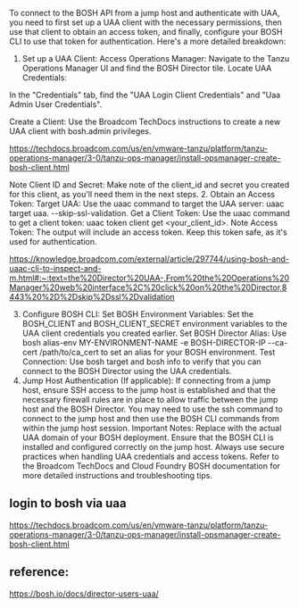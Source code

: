 

To connect to the BOSH API from a jump host and authenticate with UAA, you need to first set up a UAA client with the necessary permissions, then use that client to obtain an access token, and finally, configure your BOSH CLI to use that token for authentication. 
Here's a more detailed breakdown:

1. Set up a UAA Client:
Access Operations Manager:
Navigate to the Tanzu Operations Manager UI and find the BOSH Director tile.
Locate UAA Credentials:

In the "Credentials" tab, find the "UAA Login Client Credentials" and "Uaa Admin User Credentials".

Create a Client:
Use the Broadcom TechDocs instructions to create a new UAA client with bosh.admin privileges.

https://techdocs.broadcom.com/us/en/vmware-tanzu/platform/tanzu-operations-manager/3-0/tanzu-ops-manager/install-opsmanager-create-bosh-client.html 

Note Client ID and Secret:
Make note of the client_id and secret you created for this client, as you'll need them in the next steps. 
2. Obtain an Access Token:
Target UAA:
Use the uaac command to target the UAA server: uaac target uaa.<your-uaa-domain> --skip-ssl-validation.
Get a Client Token:
Use the uaac command to get a client token: uaac token client get <your_client_id>.
Note Access Token:
The output will include an access token. Keep this token safe, as it's used for authentication. 

https://knowledge.broadcom.com/external/article/297744/using-bosh-and-uaac-cli-to-inspect-and-m.html#:~:text=the%20Director%20UAA-,From%20the%20Operations%20Manager%20web%20interface%2C%20click%20on%20the%20Director,8443%20%2D%2Dskip%2Dssl%2Dvalidation



3. Configure BOSH CLI:
Set BOSH Environment Variables:
Set the BOSH_CLIENT and BOSH_CLIENT_SECRET environment variables to the UAA client credentials you created earlier.
Set BOSH Director Alias:
Use bosh alias-env MY-ENVIRONMENT-NAME -e BOSH-DIRECTOR-IP --ca-cert /path/to/ca_cert to set an alias for your BOSH environment.
Test Connection:
Use bosh target and bosh info to verify that you can connect to the BOSH Director using the UAA credentials. 
4. Jump Host Authentication (If applicable):
If connecting from a jump host, ensure SSH access to the jump host is established and that the necessary firewall rules are in place to allow traffic between the jump host and the BOSH Director.
You may need to use the ssh command to connect to the jump host and then use the BOSH CLI commands from within the jump host session. 
Important Notes:
Replace <your-uaa-domain> with the actual UAA domain of your BOSH deployment. 
Ensure that the BOSH CLI is installed and configured correctly on the jump host. 
Always use secure practices when handling UAA credentials and access tokens. 
Refer to the Broadcom TechDocs and Cloud Foundry BOSH documentation for more detailed instructions and troubleshooting tips. 

## login to bosh via uaa
https://techdocs.broadcom.com/us/en/vmware-tanzu/platform/tanzu-operations-manager/3-0/tanzu-ops-manager/install-opsmanager-create-bosh-client.html


## reference:
https://bosh.io/docs/director-users-uaa/ 

